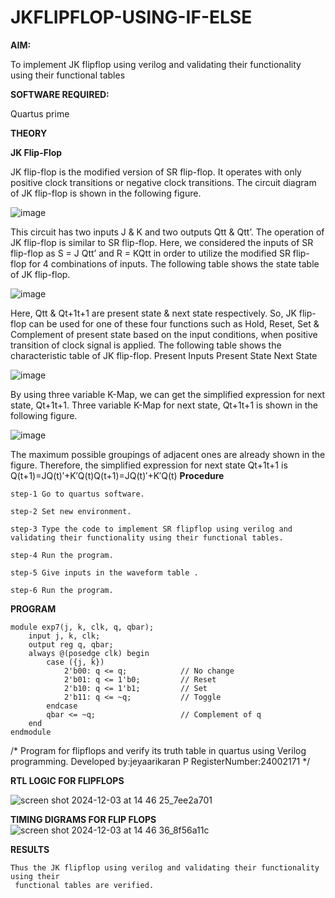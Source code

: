 # JKFLIPFLOP-USING-IF-ELSE

**AIM:** 

To implement  JK flipflop using verilog and validating their functionality using their functional tables

**SOFTWARE REQUIRED:**

Quartus prime

**THEORY**

**JK Flip-Flop**

JK flip-flop is the modified version of SR flip-flop. It operates with only positive clock transitions or negative clock transitions. The circuit diagram of JK flip-flop is shown in the following figure.

![image](https://github.com/naavaneetha/JKFLIPFLOP-USING-IF-ELSE/assets/154305477/a649c30b-232b-4558-b188-fd6c09845180)


This circuit has two inputs J & K and two outputs Qtt & Qtt’. The operation of JK flip-flop is similar to SR flip-flop. Here, we considered the inputs of SR flip-flop as S = J Qtt’ and R = KQtt in order to utilize the modified SR flip-flop for 4 combinations of inputs. The following table shows the state table of JK flip-flop.

![image](https://github.com/naavaneetha/JKFLIPFLOP-USING-IF-ELSE/assets/154305477/c4360742-e8a8-4937-b089-c46c0433f9a3)

 
Here, Qtt & Qt+1t+1 are present state & next state respectively. So, JK flip-flop can be used for one of these four functions such as Hold, Reset, Set & Complement of present state based on the input conditions, when positive transition of clock signal is applied. The following table shows the characteristic table of JK flip-flop. Present Inputs Present State Next State
 
![image](https://github.com/naavaneetha/JKFLIPFLOP-USING-IF-ELSE/assets/154305477/6c275261-a6d5-4c37-a3a7-1e88ca11c4cd)

By using three variable K-Map, we can get the simplified expression for next state, Qt+1t+1. Three variable K-Map for next state, Qt+1t+1 is shown in the following figure.
 
![image](https://github.com/naavaneetha/JKFLIPFLOP-USING-IF-ELSE/assets/154305477/5174f41b-0ce0-4329-a372-6d1943ea6673)

The maximum possible groupings of adjacent ones are already shown in the figure. Therefore, the simplified expression for next state Qt+1t+1 is Q(t+1)=JQ(t)′+K′Q(t)Q(t+1)=JQ(t)′+K′Q(t)
**Procedure**

```
step-1 Go to quartus software.

step-2 Set new environment.

step-3 Type the code to implement SR flipflop using verilog and validating their functionality using their functional tables.

step-4 Run the program.

step-5 Give inputs in the waveform table .

step-6 Run the program.
```


**PROGRAM**
```
module exp7(j, k, clk, q, qbar);
    input j, k, clk;
    output reg q, qbar;
    always @(posedge clk) begin
        case ({j, k})
            2'b00: q <= q;            // No change
            2'b01: q <= 1'b0;         // Reset
            2'b10: q <= 1'b1;         // Set
            2'b11: q <= ~q;           // Toggle
        endcase
        qbar <= ~q;                   // Complement of q
    end
endmodule
```
/* Program for flipflops and verify its truth table in quartus using Verilog programming.
Developed by:jeyaarikaran P
RegisterNumber:24002171
*/

**RTL LOGIC FOR FLIPFLOPS**

![screen shot 2024-12-03 at 14 46 25_7ee2a701](https://github.com/user-attachments/assets/d2ea95e9-ce1b-49fc-a2ca-a10b53f71270)

**TIMING DIGRAMS FOR FLIP FLOPS**
![screen shot 2024-12-03 at 14 46 36_8f56a11c](https://github.com/user-attachments/assets/c2fa88a3-aa27-4a56-98f1-4a623a73e773)

**RESULTS**
```
Thus the JK flipflop using verilog and validating their functionality using their
 functional tables are verified.
```
